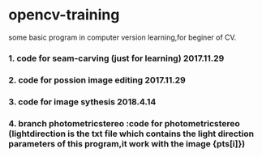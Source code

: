 
# opencv-training
some basic program in computer version learning,for beginer of CV.



### 1. code for seam-carving (just for learning) 2017.11.29


### 2. code for possion image editing  2017.11.29


### 3. code for image sythesis 2018.4.14


### 4. branch photometricstereo :code for photometricstereo (lightdirection is the txt file which contains the light direction parameters of this program,it work with the image {pts[i]})
